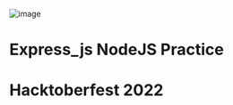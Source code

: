 ![image](https://user-images.githubusercontent.com/101879822/194800975-0ca5fed2-ea69-4865-9175-fd85eb31291c.png)

# Express_js NodeJS Practice
# Hacktoberfest 2022
